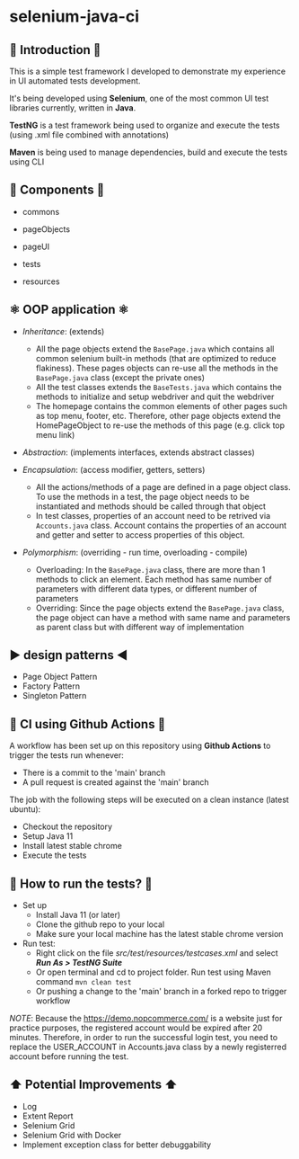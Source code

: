 # selenium-java-ci

## 🥇 Introduction 🥇
This is a simple test framework I developed to demonstrate my experience in UI automated tests development. 

It's being developed using **Selenium**, one of the most common UI test libraries currently, written in **Java**.

**TestNG** is a test framework being used to organize and execute the tests (using .xml file combined with annotations)

**Maven** is being used to manage dependencies, build and execute the tests using CLI

## 🧮 Components 🧮
- commons
- pageObjects
- pageUI
  
- tests
- resources

## ⚛️ OOP application ⚛️
- _Inheritance_: (extends)
  - All the page objects extend the `BasePage.java` which contains all common selenium built-in methods (that are optimized to reduce flakiness). These pages objects can re-use all the methods in the `BasePage.java` class (except the private ones)
  - All the test classes extends the `BaseTests.java` which contains the methods to initialize and setup webdriver and quit the webdriver
  - The homepage contains the common elements of other pages such as top menu, footer, etc. Therefore, other page objects extend the HomePageObject to re-use the methods of this page (e.g. click top menu link)
- _Abstraction_: (implements interfaces, extends abstract classes)
  
- _Encapsulation_: (access modifier, getters, setters)
  - All the actions/methods of a page are defined in a page object class. To use the methods in a test, the page object needs to be instantiated and methods should be called through that object
  - In test classes, properties of an account need to be retrived via `Accounts.java` class. Account contains the properties of an account and getter and setter to access properties of this object.
- _Polymorphism_: (overriding - run time, overloading - compile)
  - Overloading: In the `BasePage.java` class, there are more than 1 methods to click an element. Each method has same number of parameters with different data types, or different number of parameters
  - Overriding: Since the page objects extend the `BasePage.java` class, the page object can have a method with same name and parameters as parent class but with different way of implementation

## ▶️ **design patterns** ◀️
- Page Object Pattern
- Factory Pattern
- Singleton Pattern

## 🔄 CI using Github Actions 🔄
A workflow has been set up on this repository using **Github Actions** to trigger the tests run whenever:
- There is a commit to the 'main' branch
- A pull request is created against the 'main' branch
  
The job with the following steps will be executed on a clean instance (latest ubuntu):
- Checkout the repository
- Setup Java 11
- Install latest stable chrome
- Execute the tests

## 🏃 How to run the tests? 🏃
- Set up
  - Install Java 11 (or later)
  - Clone the github repo to your local
  - Make sure your local machine has the latest stable chrome version
- Run test:
  - Right click on the file _src/test/resources/testcases.xml_ and select **_Run As > TestNG Suite_**
  - Or open terminal and cd to project folder. Run test using Maven command `mvn clean test`
  - Or pushing a change to the 'main' branch in a forked repo to trigger workflow

_NOTE_: Because the https://demo.nopcommerce.com/ is a website just for practice purposes, the registered account would be expired after 20 minutes. Therefore, in order to run the successful login test, you need to replace the USER_ACCOUNT in Accounts.java class by a newly registerred account before running the test.

## ⬆️ Potential Improvements ⬆️
- Log
- Extent Report
- Selenium Grid
- Selenium Grid with Docker
- Implement exception class for better debuggability
